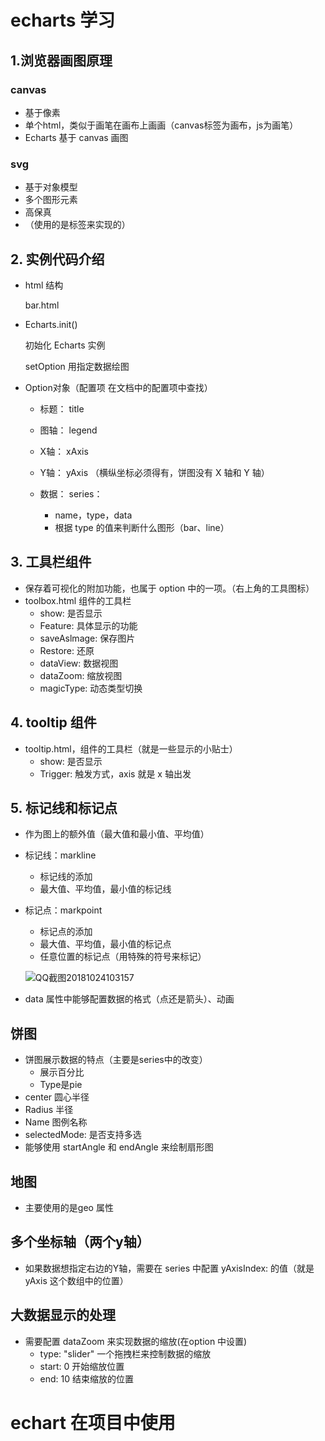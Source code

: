 # echarts 学习

## 1.浏览器画图原理

### canvas

* 基于像素
* 单个html，类似于画笔在画布上画画（canvas标签为画布，js为画笔）
* Echarts 基于 canvas 画图

### svg

* 基于对象模型
* 多个图形元素
* 高保真
* （使用的是标签来实现的）

## 2. 实例代码介绍

* html 结构

  bar.html

* Echarts.init()

  初始化 Echarts 实例

  setOption 用指定数据绘图

* Option对象（配置项 在文档中的配置项中查找）

  * 标题： title

  * 图轴： legend

  * X轴： xAxis
  * Y轴： yAxis （横纵坐标必须得有，饼图没有 X 轴和 Y 轴）

  * 数据： series：
    * name，type，data
    * 根据 type 的值来判断什么图形（bar、line）

## 3. 工具栏组件

* 保存着可视化的附加功能，也属于 option 中的一项。（右上角的工具图标）
* toolbox.html 组件的工具栏
  * show: 是否显示
  * Feature: 具体显示的功能
  * saveAslmage: 保存图片
  * Restore: 还原
  * dataView: 数据视图
  * dataZoom: 缩放视图
  * magicType: 动态类型切换

## 4. tooltip 组件

* tooltip.html，组件的工具栏（就是一些显示的小贴士）
  * show: 是否显示
  * Trigger: 触发方式，axis 就是 x 轴出发

## 5. 标记线和标记点

* 作为图上的额外值（最大值和最小值、平均值）

* 标记线：markline
  * 标记线的添加
  * 最大值、平均值，最小值的标记线

* 标记点：markpoint

  * 标记点的添加
  * 最大值、平均值，最小值的标记点
  * 任意位置的标记点（用特殊的符号来标记）

  ![QQ截图20181024103157](C:\workspace\note\echarts-pic\QQ截图20181024103157.png)

* data 属性中能够配置数据的格式（点还是箭头）、动画

## 饼图

* 饼图展示数据的特点（主要是series中的改变）
  * 展示百分比
  * Type是pie
* center 圆心半径
* Radius 半径
* Name 图例名称
* selectedMode: 是否支持多选
* 能够使用 startAngle 和 endAngle 来绘制扇形图

## 地图

* 主要使用的是geo 属性

## 多个坐标轴（两个y轴）

* 如果数据想指定右边的Y轴，需要在 series 中配置 yAxisIndex: 的值（就是 yAxis 这个数组中的位置）

## 大数据显示的处理

* 需要配置 dataZoom 来实现数据的缩放(在option 中设置)
  * type: "slider" 一个拖拽栏来控制数据的缩放
  * start: 0   开始缩放位置
  * end: 10   结束缩放的位置

# echart 在项目中使用

